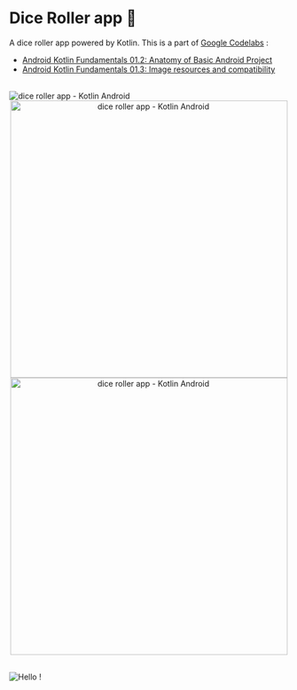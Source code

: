 # Dice Roller app 🎲

A dice roller app powered by Kotlin. This is a part of [Google Codelabs](https://codelabs.developers.google.com) :
- [Android Kotlin Fundamentals 01.2: Anatomy of Basic Android Project](https://developer.android.com/codelabs/kotlin-android-training-app-anatomy)
- [Android Kotlin Fundamentals 01.3: Image resources and compatibility](https://developer.android.com/codelabs/kotlin-android-training-images-compat)

<br />

<img src="https://s3.gifyu.com/images/dr.png" alt="dice roller app - Kotlin Android" border="0" />

<br />

<div align="center">
  <img src="https://s3.gifyu.com/images/dr2jk543kjhksjefes.jpg" alt="dice roller app - Kotlin Android" height="500px" border="0" />
  <img src="https://s3.gifyu.com/images/dr1kjg343e4jkh.jpg" alt="dice roller app - Kotlin Android" height="500px" border="0" />
</div>

<br/>

![Hello !](https://api.visitorbadge.io/api/VisitorHit?user=kevinadhiguna&repo=kotlin-dice-roller&label=thanks%20for%20dropping%20in%20!&labelColor=%23000000&countColor=%23FFFFFF)
